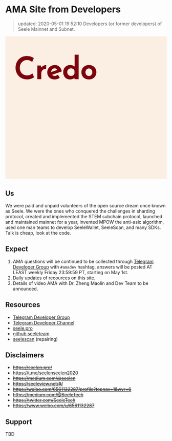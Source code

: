 # AMA Site from Developers
> updated: 2020-05-01 19:52:10
> Developers (or former developers) of Seele Mainnet and Subnet.

![](img/credo.png)

## Us

We were paid and unpaid vulunteers of the open source dream once known as Seele. We were the ones who conquered the challenges in sharding protocol, created and implemented the STEM subchain protocol, launched and maintained mainnet for a year, invented MPOW the anti-asic algorithm, used one man teams to develop SeeleWallet, SeeleScan, and many SDKs. Talk is cheap, look at the code.

## Expect

1. AMA questions will be continued to be collected through [Telegram Developer Group](https://t.me/credoDevTeam) with `#amadev` hashtag, answers will be posted AT LEAST weekly Friday 23:59:59 PT, starting on May 1st.
0. Daily updates of recources on this site.
0. Details of video AMA with Dr. Zheng Maolin and Dev Team to be announced.

## Resources

- [Telegram Developer Group](https://t.me/credoDevTeam)
- [Telegram Developer Channel](https://t.me/credoDevAnnounce)
- [seele.pro](https://seele.pro/)
- [github seeleteam](https://github.com/seeleteam/)
- [seelescan](https://seelescan.net) (repairing)

## Disclaimers

- ~~https://seelen.pro/~~
- ~~https://t.me/seelenseelen2020~~
- ~~https://medium.com/@seelen~~
- ~~https://seeleview.net/#/~~
- ~~https://weibo.com/6561132287/profile?topnav=1&wvr=6~~
- ~~https://medium.com/@SeeleTech~~
- ~~https://twitter.com/SeeleTech~~
- ~~https://www.weibo.com/u/6561132287~~

## Support

TBD
